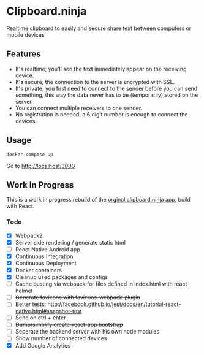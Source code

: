 # Clipboard.ninja

Realtime clipboard to easily and secure share text between computers or mobile devices


## Features

 * It's realtime; you'll see the text immediately appear on the receiving device.
 * It's secure; the connection to the server is encrypted with SSL.
 * It's private; you first need to connect to the sender before you can send something, this way the data never has to be (temporarily) stored on the server.
 * You can connect multiple receivers to one sender.
 * No registration is needed, a 6 digit number is enough to connect the devices.

## Usage

    docker-compose up

Go to [http://localhost:3000]()

## Work In Progress

This is a work in progress rebuild of the [orginal clipboard.ninja app](https://github.com/trafex/clipboard), build with React.

### Todo

- [X] Webpack2
- [X] Server side rendering / generate static html
- [ ] React Native Android app
- [X] Continuous Integration
- [X] Continuous Deployment
- [X] Docker containers
- [X] Cleanup used packages and configs
- [ ] Cache busting via webpack for files defined in index.html with react-helmet
- [ ] ~~Generate favicons with favicons-webpack-plugin~~
- [ ] Better tests: http://facebook.github.io/jest/docs/en/tutorial-react-native.html#snapshot-test
- [ ] Send on ctrl + enter
- [ ] ~~Dump/simplify create-react-app bootstrap~~
- [ ] Seperate the backend server with his own node modules
- [ ] Show number of connected devices
- [X] Add Google Analytics
